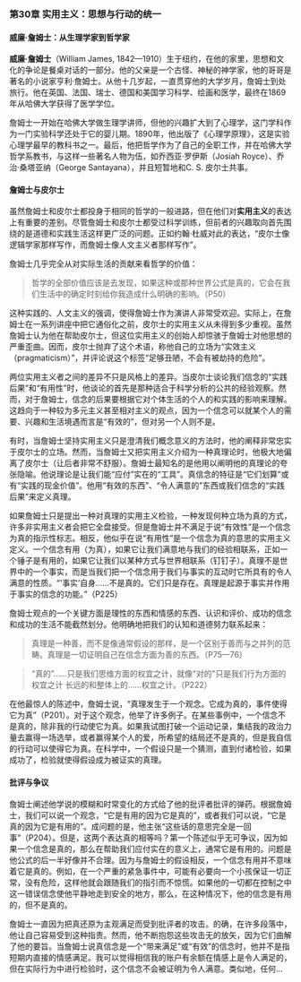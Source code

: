 ### 第30章 实用主义：思想与行动的统一

#### 威廉·詹姆士：从生理学家到哲学家

**威廉·詹姆士**（William James, 1842—1910）生于纽约，在他的家里，思想和文化的争论是餐桌对话的一部分。他的父亲是一个古怪、神秘的神学家，他的哥哥是著名的小说家亨利·詹姆士。从他十几岁起，一直贯穿他的大学岁月，詹姆士到处旅行。他在英国、法国、瑞士、德国和美国学习科学、绘画和医学，最终在1869年从哈佛大学获得了医学学位。

詹姆士一开始在哈佛大学做生理学讲师，但他的兴趣扩大到了心理学，这门学科作为一门实验科学还处于它的婴儿期。1890年，他出版了《心理学原理》，这是实验心理学最早的教科书之一。最后，他把哲学作为了自己的全职工作，并在哈佛大学哲学系教书，与这样一些著名人物为伍，如乔西亚·罗伊斯（Josiah Royce）、乔治·桑塔亚纳（George Santayana），并且短暂地和C. S. 皮尔士共事。

#### 詹姆士与皮尔士

虽然詹姆士和皮尔士都投身于相同的哲学的一般进路，但在他们对**实用主义**的表达上有重要的差别。尽管詹姆士和皮尔士都受过科学训练，但前者的兴趣取向首先围绕的是道德和实践生活这样更广泛的问题。正如约翰·杜威对此的表达，“皮尔士像逻辑学家那样写作，而詹姆士像人文主义者那样写作”。

詹姆士几乎完全从对实际生活的贡献来看哲学的价值：

> 哲学的全部价值应该是去发现，如果这种或那种世界公式是真的，它会在我们生活中的确定时刻给你我造成什么明确的影响。（P50）

这种实践的、人文主义的强调，使得詹姆士作为演讲人非常受欢迎。实际上，在詹姆士在一系列讲座中把它通俗化之前，皮尔士的实用主义从未得到多少重视。虽然詹姆士认为他在帮助皮尔士，但这位实用主义的创始人却惊骇于詹姆士对他思想的严重歪曲。因而，皮尔士抛弃了这个术语，称他自己的立场为“实效主义（pragmaticism）”，并评论说这个标签“足够丑陋，不会有被劫持的危险”。

两位实用主义者之间的差异不只是风格上的差异。当皮尔士谈论我们信念的“实践后果”和“有用性”时，他谈论的首先是那种适合于科学分析的公共的经验观察。然而，对于詹姆士，信念的后果要根据它对个体生活的个人的和实践的影响来理解。这趋向于一种较为多元主义甚至相对主义的观点，因为一个信念可以就某个人的需要、兴趣和生活境遇而言是“有效的”，但对另一个人则不是。

有时，当詹姆士坚持实用主义只是澄清我们概念意义的方法时，他的阐释非常忠实于皮尔士的立场。然而，当詹姆士又把实用主义介绍为一种真理论时，他极大地偏离了皮尔士（让后者非常不舒服）。詹姆士最知名的是他用以阐明他的真理论的夸张隐喻。他说理论是让我们能“应付”实在的“工具”。真信念的特征是“它们划算”或有“实践的现金价值”。他用“有效的东西”、“令人满意的”东西或我们信念的“实践后果”来定义真理。

如果詹姆士只是提出一种对真理的实用主义检验，一种发现何种立场为真的方式，许多非实用主义者会把它全盘接受。但是詹姆士并不满足于说“有效性”是一个信念为真的指示性标志。相反，他似乎在说“有用性”是一个信念为真的意思的实用主义定义。一个信念有用（为真），如果它让我们满意地与我们的经验相联系，正如一个锤子是有用的，如果它让我们以某种方式与世界相联系（钉钉子）。真理不是世界中的一个事实，而是当我们把一个信念用于我们与事实的互动时它所具有的令人满意的性质。“'事实’自身……不是真的。它们只是存在。真理是起源于事实并作用于事实的信念的功能。”（P225）

詹姆士观点的一个关键方面是理性的东西和情感的东西、认识和评价、成功的信念和成功的生活不能截然划分。他明确地把我们的认知和道德努力联系起来：

> 真理是一种善，而不是像通常假设的那样，是一个区别于善而与之并列的范畴。真理是一切证明自己在信念方面为善的东西。（P75—76）

> “真的”……只是我们思维方面的权宜之计，就像"对的"只是我们行为方面的权宜之计 长远的和整体上的……权宜之计。（P222）

在他最惊人的陈述中，詹姆士说，“真理发生于一个观念。它成为真的，事件使得它为真”（P201）。对于这个观念，他举了许多例子。在某些事例中，一个信念不是真的，除非我的行动使它为真。如果我试图打破一个运动记录，集结我的政治力量去赢得一场选举，或者赢得某个人的爱，所希望的结局还不是真的，但是我自信的行动可以使得它为真。在科学中，一个假设只是一个猜测，直到付诸检验，如果成功了，检验就使得假设成为被证实的真理。

#### 批评与争议

詹姆士阐述他学说的模糊和时常变化的方式给了他的批评者批评的弹药。根据詹姆士，我们可以说一个观念，“它是有用的因为它是真的”，或者我们可以说，“它是真的因为它是有用的”。成问题的是，他主张“这些话的意思完全是一回事”（P204）。但是，这两个表达真的相等吗？第一个陈述似乎无可争议，因为如果一个信念是真的，那么在帮助我们应付实在的意义上，通常它是有用的。问题是他公式的后一半好像并不合理。因为与詹姆士的假设相反，一个信念有用并不意味着它是真的。例如，在一个严重的紧急事件中，可能有必要向一个小孩保证一切正常，没有危险，这样他就会跟随我们的指引而不惊慌。如果他的一切都在控制之中这一错误信念使他平静地走到安全的地方，那么，在这种情况下，他的信念是有用的，但不是真的。

詹姆士一直因为把真还原为主观满足而受到批评者的攻击。的确，在许多段落中，他让自己容易受到这种指责。然而，他不断抱怨这些攻击无的放矢，因为它们曲解了他的要旨。当詹姆士说真信念是一个“带来满足”或“有效”的信念时，他并不是指短期内直接的情感满足。我可以觉得相信我的账户有余额在情感上是令人满足的，但在实际行为中进行检验时，这个信念不会被证明为令人满意。类似地，任何...